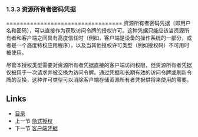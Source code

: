 ### 1.3.3 资源所有者密码凭据
==================================
资源所有者密码凭据（即用户名和密码），可以直接作为获取访问令牌的授权许可。这种凭据只能应该当资源所有者和客户端之间具有高度信任时（例如，客户端是设备的操作系统的一部分，或者是一个高度特权应用程序），以及当其他授权许可类型（例如授权码）不可用时被使用。

尽管本授权类型需要对资源所有者凭据直接的客户端访问权限，但资源所有者凭据仅被用于一次请求并被交换为访问令牌。通过凭据和长期有效的访问令牌或刷新令牌的互换，这种许可类型可以消除客户端存储资源所有者凭据供将来使用的需要。

## Links

* [目录](../SUMMARY.md)
* 上一节 [隐式授权](1.3.2.md)
* 下一节 [客户端凭据](1.3.4.md)
